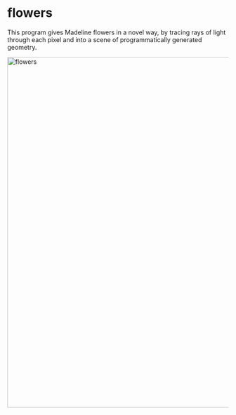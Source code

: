 # flowers
This program gives Madeline flowers in a novel way, by tracing rays of light through each pixel and into a scene of programmatically generated geometry.

<img width="800" height="800" alt="flowers" src="https://github.com/user-attachments/assets/182c785c-d47c-4990-bc47-7c0610361338" />
